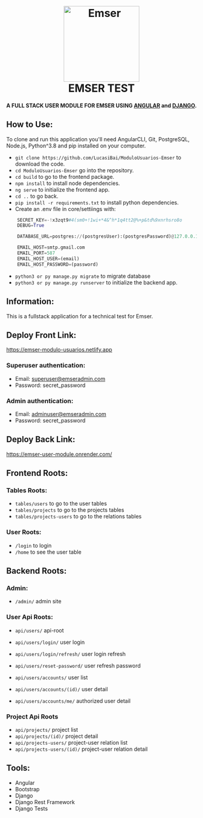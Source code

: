 <h1 align="center">
  <br>
  <a href="http://www.emser.net/">
  <img src="https://media.cylex.com.ar/companies/1111/5565/logo/logo.jpg" alt="Emser" width="200"></a>
  <br>
  EMSER TEST
  <br>
</h1>
<h4 align="center">A FULL STACK USER MODULE FOR EMSER USING <a href="https://angular.io/">ANGULAR</a> and <a href="https://www.djangoproject.com/">DJANGO</a>.</h4>

## How to Use:

To clone and run this application you'll need AngularCLI, Git, PostgreSQL, Node.js, Python^3.8 and pip installed on your computer.

- `git clone https://github.com/LucasiBai/ModuloUsuarios-Emser` to download the code.
- `cd ModuloUsuarios-Emser` go into the repository.
- `cd build` to go to the frontend package.
- `npm install` to install node dependencies.
- `ng serve` to initialize the frontend app.
- `cd ..` to go back.
- `pip install -r requirements.txt` to install python dependencies.
- Create an .env file in core/settiings with:

```python
    SECRET_KEY=-!x3zqt9#4(sm0+!1wi+*4&^h*1q4tt2@%+p&td%9xnrhsro8o
    DEBUG=True

    DATABASE_URL=postgres://(postgresUser):(postgresPassword)@127.0.0.1:5432/(dbName)

    EMAIL_HOST=smtp.gmail.com
    EMAIL_PORT=587
    EMAIL_HOST_USER=(email)
    EMAIL_HOST_PASSWORD=(password)
```

- `python3 or py manage.py migrate` to migrate database
- `python3 or py manage.py runserver` to initialize the backend app.

## Information:

This is a fullstack application for a technical test for Emser.

## Deploy Front Link:

https://emser-modulo-usuarios.netlify.app

### Superuser authentication:

- Email: superuser@emseradmin.com
- Password: secret_password

### Admin authentication:

- Email: adminuser@emseradmin.com
- Password: secret_password

## Deploy Back Link:

https://emser-user-module.onrender.com/

## Frontend Roots:

### Tables Roots:

- `tables/users` to go to the user tables
- `tables/projects` to go to the projects tables
- `tables/projects-users` to go to the relations tables

### User Roots:

- `/login` to login
- `/home` to see the user table

## Backend Roots:

### Admin:

- `/admin/` admin site

### User Api Roots:

- `api/users/` api-root

- `api/users/login/` user login
- `api/users/login/refresh/` user login refresh
- `api/users/reset-password/` user refresh password
- `api/users/accounts/` user list
- `api/users/accounts/(id)/` user detail
- `api/users/accounts/me/` authorized user detail

### Project Api Roots

- `api/projects/` project list
- `api/projects/(id)/` project detail
- `api/projects-users/` project-user relation list
- `api/projects-users/(id)/` project-user relation detail

## Tools:

- Angular
- Bootstrap
- Django
- Django Rest Framework
- Django Tests

<!-- ## Example:

... -->
